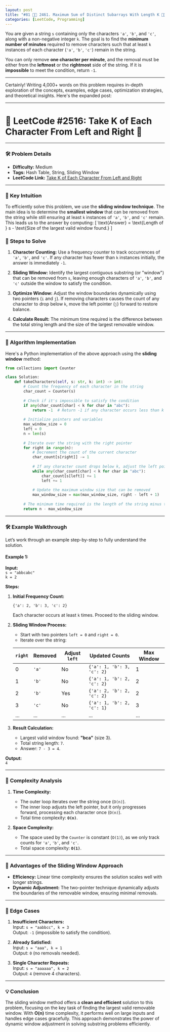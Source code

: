 ```yaml
---
layout: post  
title: "#81 📏🧮 2461. Maximum Sum of Distinct Subarrays With Length K 🧠🚀"  
categories: [LeetCode, Programming]  
---
```


You are given a string `s` containing only the characters `'a'`, `'b'`, and `'c'`, along with a non-negative integer `k`. The goal is to find the **minimum number of minutes** required to remove characters such that at least `k` instances of each character (`'a'`, `'b'`, `'c'`) remain in the string. 

You can only remove **one character per minute**, and the removal must be either from the **leftmost** or the **rightmost** side of the string. If it is **impossible** to meet the condition, return `-1`.

---

Certainly! Writing 4,000+ words on this problem requires in-depth exploration of the concepts, examples, edge cases, optimization strategies, and theoretical insights. Here's the expanded post:

---

# 🌟 LeetCode #2516: Take K of Each Character From Left and Right 🌟  

---

### **🛠️ Problem Details**  

- **Difficulty:** Medium  
- **Tags:** Hash Table, String, Sliding Window  
- **LeetCode Link:** [Take K of Each Character From Left and Right](https://leetcode.com/problems/take-k-of-each-character-from-left-and-right/)  

---

### 🧐 **Key Intuition**

To efficiently solve this problem, we use the **sliding window technique**. The main idea is to determine the **smallest window** that can be removed from the string while still ensuring at least `k` instances of `'a'`, `'b'`, and `'c'` remain. This leads us to the answer by computing:
\[
\text{Answer} = \text{Length of } s - \text{Size of the largest valid window found.}
\]

### 🔑 **Steps to Solve**
1. **Character Counting:** Use a frequency counter to track occurrences of `'a'`, `'b'`, and `'c'`. If any character has fewer than `k` instances initially, the answer is immediately `-1`.

2. **Sliding Window:** Identify the largest contiguous substring (or "window") that can be removed from `s`, leaving enough characters of `'a'`, `'b'`, and `'c'` outside the window to satisfy the condition.

3. **Optimize Window:** Adjust the window boundaries dynamically using two pointers (`i` and `j`). If removing characters causes the count of any character to drop below `k`, move the left pointer (`j`) forward to restore balance.

4. **Calculate Result:** The minimum time required is the difference between the total string length and the size of the largest removable window.

---

### 🔧 **Algorithm Implementation**

Here's a Python implementation of the above approach using the **sliding window** method:

```python
from collections import Counter

class Solution:
    def takeCharacters(self, s: str, k: int) -> int:
        # Count the frequency of each character in the string
        char_count = Counter(s)
        
        # Check if it's impossible to satisfy the condition
        if any(char_count[char] < k for char in "abc"):
            return -1  # Return -1 if any character occurs less than k times
        
        # Initialize pointers and variables
        max_window_size = 0
        left = 0
        n = len(s)
        
        # Iterate over the string with the right pointer
        for right in range(n):
            # Decrement the count of the current character
            char_count[s[right]] -= 1
            
            # If any character count drops below k, adjust the left pointer
            while any(char_count[char] < k for char in "abc"):
                char_count[s[left]] += 1
                left += 1
            
            # Update the maximum window size that can be removed
            max_window_size = max(max_window_size, right - left + 1)
        
        # The minimum time required is the length of the string minus the largest window
        return n - max_window_size
```

---

### 🛠 **Example Walkthrough**

Let’s work through an example step-by-step to fully understand the solution.

#### Example 1:  
**Input:**  
`s = "abbcabc"`  
`k = 2`  

**Steps:**

1. **Initial Frequency Count:**  
   ```
   {'a': 2, 'b': 3, 'c': 2}
   ```
   Each character occurs at least `k` times. Proceed to the sliding window.

2. **Sliding Window Process:**  
   - Start with two pointers `left = 0` and `right = 0`.
   - Iterate over the string:
   
   | `right` | Removed | Adjust `left` | Updated Counts           | Max Window |
   |---------|---------|---------------|--------------------------|------------|
   | 0       | `'a'`   | No            | `{'a': 1, 'b': 3, 'c': 2}` | 1          |
   | 1       | `'b'`   | No            | `{'a': 1, 'b': 2, 'c': 2}` | 2          |
   | 2       | `'b'`   | Yes           | `{'a': 2, 'b': 2, 'c': 2}` | 2          |
   | 3       | `'c'`   | No            | `{'a': 1, 'b': 2, 'c': 1}` | 3          |
   | ...     | ...     | ...           | ...                      | ...        |
   
3. **Result Calculation:**  
   - Largest valid window found: **"bca"** (size 3).  
   - Total string length: `7`.  
   - Answer: `7 - 3 = 4`.  

**Output:**  
`4`

---

### 🔬 **Complexity Analysis**

1. **Time Complexity:**  
   - The outer loop iterates over the string once (`O(n)`).
   - The inner loop adjusts the left pointer, but it only progresses forward, processing each character once (`O(n)`).
   - Total time complexity: **`O(n)`**.

2. **Space Complexity:**  
   - The space used by the `Counter` is constant (`O(1)`), as we only track counts for `'a'`, `'b'`, and `'c'`.
   - Total space complexity: **`O(1)`**.

---

### 🌟 **Advantages of the Sliding Window Approach**

- **Efficiency:** Linear time complexity ensures the solution scales well with longer strings.
- **Dynamic Adjustment:** The two-pointer technique dynamically adjusts the boundaries of the removable window, ensuring minimal removals.

---

### 🧮 **Edge Cases**

1. **Insufficient Characters:**  
   Input: `s = "aabbcc", k = 3`  
   Output: `-1` (impossible to satisfy the condition).

2. **Already Satisfied:**  
   Input: `s = "aaa", k = 1`  
   Output: `0` (no removals needed).

3. **Single Character Repeats:**  
   Input: `s = "aaaaaa", k = 2`  
   Output: `4` (remove 4 characters).

---

### 💡 **Conclusion**

The sliding window method offers a **clean and efficient** solution to this problem, focusing on the key task of finding the largest valid removable window. With **O(n)** time complexity, it performs well on large inputs and handles edge cases gracefully. This approach demonstrates the power of dynamic window adjustment in solving substring problems efficiently.
